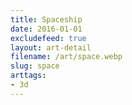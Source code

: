 ```yaml
---
title: Spaceship
date: 2016-01-01
excludefeed: true
layout: art-detail
filename: /art/space.webp
slug: space
arttags:
- 3d
---
```

